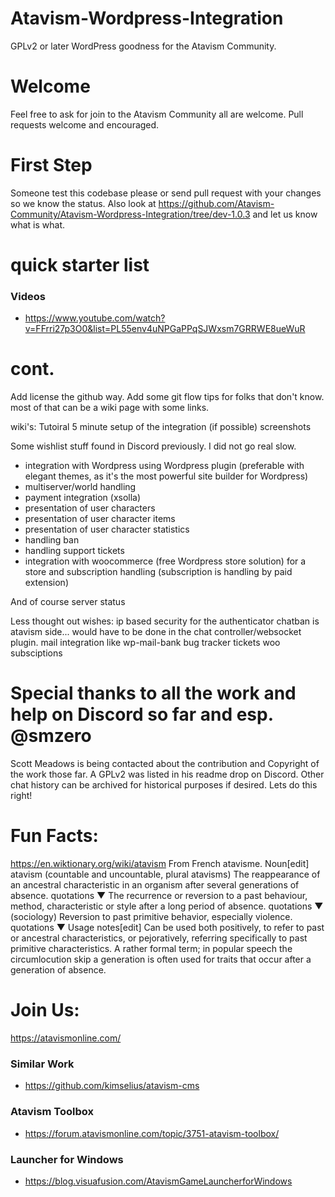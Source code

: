 # Atavism-Wordpress-Integration
GPLv2 or later WordPress goodness for the Atavism Community.

# Welcome
Feel free to ask for join to the Atavism Community all are welcome. Pull requests welcome and encouraged.

# First Step
Someone test this codebase please or send pull request with your changes so we know the status. Also look at https://github.com/Atavism-Community/Atavism-Wordpress-Integration/tree/dev-1.0.3 and let us know what is what.

# quick starter list
### Videos
- https://www.youtube.com/watch?v=FFrri27p3O0&list=PL55env4uNPGaPPqSJWxsm7GRRWE8ueWuR
# cont.
Add license the github way.
Add some git flow tips for folks that don't know.
most of that can be a wiki page with some links.

wiki's:
Tutoiral 5 minute setup of the integration (if possible)
screenshots


Some wishlist stuff found in Discord previously. I did not go real slow.

- integration with Wordpress using Wordpress plugin (preferable with elegant themes, as it's the most powerful site builder for Wordpress)
- multiserver/world handling
- payment integration (xsolla)
- presentation of user characters
- presentation of user character items
- presentation of user character statistics
- handling ban
- handling support tickets
- integration with woocommerce (free Wordpress store solution) for a store and subscription handling (subscription is handling by paid extension)

And of course server status

Less thought out wishes:
ip based security for the authenticator
chatban is atavism side... would have to be done in the chat controller/websocket plugin.
mail integration like wp-mail-bank
bug tracker
tickets
woo subsciptions


# Special thanks to all the work and help on Discord so far and esp. @smzero
Scott Meadows is being contacted about the contribution and Copyright of the work those far. A GPLv2 was listed in his readme drop on Discord.
Other chat history can be archived for historical purposes if desired. Lets do this right!

# Fun Facts:
https://en.wiktionary.org/wiki/atavism
From French atavisme. 
Noun[edit]
atavism (countable and uncountable, plural atavisms) 
The reappearance of an ancestral characteristic in an organism after several generations of absence. quotations ▼
The recurrence or reversion to a past behaviour, method, characteristic or style after a long period of absence. quotations ▼
(sociology) Reversion to past primitive behavior, especially violence. quotations ▼
Usage notes[edit]
Can be used both positively, to refer to past or ancestral characteristics, or pejoratively, referring specifically to past primitive characteristics. 
A rather formal term; in popular speech the circumlocution skip a generation is often used for traits that occur after a generation of absence. 

# Join Us:
https://atavismonline.com/

### Similar Work
- https://github.com/kimselius/atavism-cms

### Atavism Toolbox
- https://forum.atavismonline.com/topic/3751-atavism-toolbox/

### Launcher for Windows
- https://blog.visuafusion.com/AtavismGameLauncherforWindows
